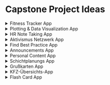 # Capstone Project Ideas

<details>
<summary>
Fitness Tracker App
</summary>

## "FitTrack App"

FitTrack ist eine Fitness- und Gewohnheits-Tracking-App, die Benutzern dabei hilft, ihre Gesundheitsziele zu erreichen, indem sie ihre Workouts und täglichen Gewohnheiten überwacht.

### Main Features

- Fitness-Tracking
- Gewohnheitsverfolgung
- Kalender
- Belohnungssystem
- StoppUhr

### Nice-to-have Features

- Wearable-Integration (wie Smartwatch,..)
- Community-Integration
- Musik Playlist Integration (wie Spotify,...)
- Google Konto Verknüpfung

### Wireframe

![Wireframe](../docs/assets/wireframe_fitTrack.png)

</details>

<details>
<summary>
Plotting & Data Visualization App
</summary>

## "Plotting App"

This app uses the plotly javaScript open source graphing library. Turn your data into customizable and appealing plots without programming knowledge.

### Main Features

- User can enter data manually
- User can choose plot type
- User can customize plot
- User can delete data
- User can export plot

### Nice-to-have Features

- User can create Account
- User can save plots
- User can upload data files
- User can edit data
- User can convert data
- User can ontinue directly with creating another plot with new or the same basic settings

### Wireframe

![Wireframe](../docs/assets/wireframe_plottingApp.png)

</details>

<details>
<summary>
HR Note Taking App
</summary>

## "HR Note Taking App"

Make your HR Consultants lives easier by having a centralized note taking App for Interviews

### Main Features

- You create a form with different input fields for interview question, depending on client and/or job
- there are some field for text and some with a rating system
- you can edit and delete the data
- the data from the field is stored in a database

### Nice-to-have Features

- Have a Dashboard with data of interviewees
- have different users
- be able to share interview notes with teammates
- export data into a pdf-coversheet to send it to client
- select candidates through data filtering (e.g. "5 stars in react")
- internal KPI tracker (set goals per consultant)
- cv parsing (pdf)
- API connection to ClickUp :)

</details>

<details>
<summary>
Aktivismus Netzwerk App
</summary>

## "Aktivismus Netzwerk"

Organisationsportal um Demos oder jegliche Aktivistische Aktivitäten in einem Formular anzulegen, zu speichern und nach Thema, Tag oder Ort filtern zu können. Faschisten haben keinen Zugriff, da explodiert leider das Handy!

### Main Features

- Sammlung von Aktivistischen Veranstaltungen an einem Ort gebündelt
- Filterfunktionen nach Thema, Tag, Ort, Datum oder Organisation usw
- Jeder User kann neue Aktivität oder Demo anlegen
- Mit Funktionen um Teilnahme zu bestätigen
- Organisatoren und Kontakte müssen hinterlegt sein
- Karten funktion, wo in deiner Nähe die nächsten Veranstaltungen sind
- User müssen Aktivitäten melden können, falls etwas diskrimierende oder faschistische Inhalte hat
- Verifizierung durch User und Admin

### Nice-to-have Features

- Section für Aufklärung und Vernetzung zum Beispiel Dictionary
- Search for high rate hashtags in socials
- Erinnerungsfunktion für eigenen Kalender

</details>

<details>
<summary>
Find Best Practice App
</summary>

## "Find Best Practice App"

This app is a comprehensive resource for best practices in HTML, CSS, and JavaScript coding.

### Main Features

- Access a wealth of information on best practices and accessibility.
- Utilize filters and search functionality to easily navigate through information.
- Mark content as favourite

### Nice-to-have Features

- Log in as a user and:
  - Add personal notes to existing information for customized learning.
  - Contribute new content.
  - Manage content by having the ability to delete or edit existing entries.
- Share your code snippets and receive feedback regarding accessibility and adherence to best practices.
- A class name generator tool, which helps in creating appropriate class names for specific cases based on selected naming conventions.
- An "Inspiring People/Blogs" section featuring influential figures and resources in the field for inspiration and learning.
- Get random fact

### Wireframe

![Wireframe](../docs/assets/wireframe_bestPracticeApp.png)

</details>

<details>
<summary>
Announcements App
</summary>

## "Announcements App"

Institutions (e.g. kindergarten), communities have a modular tool to communicate with citizens, make public announcements or do private communication. They can activate or deactivate certain features depending on their use case (e.g. integration of maps, push notifcations).

### Main Features

- news feed (that is optionally writeable)
- private communication (creating a user account)

### Nice-to-have Features

- customize interface to "brand"
- upload/download pdf forms
- Linking to other entities (with APIs?)
- push notifications
- calender
- weather API and logic tied to other data (Weather + calender)
- optional login
- maps integration

### Wireframe

![Wireframe](../docs/assets/wireframe_annoucementsApp.png)

</details>

</details>

<details>
<summary>
Personal Content App
</summary>

## "Personal Content App"

An app to create and post daily content like notes, images and links – be it for a blog or just your private diary. The approach is to get back to personal, curated content - with no likes or comments.

### Main Features

- easily create and edit content on a daily basis (or keep it private)
- curate your content in folders and galleries
- create shortcuts to filter content

### Nice-to-have Features

- adding location to posted content
- send content to other users

### Wireframe

![Wireframe](../docs/assets//wireframe_personalContentApp.png)

</details>

</details>

<details>
<summary>
Schichtplanungs App
</summary>

## "Schichtplanungs App"

Die App erlaubt es, die Dienstpläne individuell für verschiedene Stationen für ein Krankenhaus zu erstellen.

### Main Features

- Anlegen von Mitarbeiterprofilen und Schichten
- Kalenderansicht mit Frühdienst, Spätdienst und Nachtdienst.
- Drag and Drop Menü um die Mitarbeiterslots zu füllen oder umzuschichten. Bzw. Add-Button bei Mobile.
- Counter, der anzeigt, wieviel Stunden ein Mitarbeiter im aktuellen Monat schon gearbeitet hat.

### Nice-to-have Features

- Anzeigzeitraum / zB. Quartalsplanung machen
- Read-Only-Ansicht für Mitarbeiter

### Wireframe

![Wireframe](../docs/assets/wireframe_schichtplanungsApp.png)

</details>

</details>

<details>
<summary>
Grußkarten App
</summary>

## "Grußkarten App"

Die App erlaubt es, dass du deine eigene Grußkarte erstellst und diese dann teilst über Messengerdienste.

### Main Features

- Erstellen von individuellen Grußkarten
- einfügen von Bildern
- Zeichenfunktion
- Textfelder
- Emojis
- Speichern der Projekte
- Editieren und Löschen von Projekten
- Teilen der Grußkarten per Messenger
- einfügen von [Kamerabildern](https://engineering.99x.io/how-to-access-the-camera-of-a-mobile-device-using-react-progressive-web-app-pwa-9d77168e5f2d)
-

### Nice-to-have Features

- Gifs erstellen
- Foto-Filter

### Wireframe

![Wireframe](../docs/assets/wireframe_grusskartenApp.png)

</details>

</details>

<details>
<summary>
KFZ-Übersichts-App
</summary>

## "KFZ-Übersichts-App"

Die App ermöglicht einen Überblick über alle wichtigen Termine, Daten und Ereignisse über dein Fahrzeug.

### Main Features

- Fahrzeugprofil anlegen
- Termine (mit Erinnerungsfunktion) eintragen, editieren und löschen
- Übersichtsseite
- Dokumente und Rechnungen hochladen
- Sprit- und Kostenplanung

### Nice-to-have Features

- Benzinpreisanzeigen
- Ladesäulen in meiner Nähe

### Wireframe

![Wireframe](../docs/assets/wireframe_kfzApp.png)

</details>

</details>

<details>
<summary>
Flash Card App
</summary>

## "Flash Card App"

Learning-App using flash-cards

### Main Features

- you have a data set with different words

- you can create your own entries, e.g. word in english and german

- Are necessary for the app to work as intended:
  on click, the flash card reveals the answer

- the answer-card has two buttons

- the one button "keep learning" keeps the flash card in the learning-folder "Select Words to Learn"

### Nice-to-have Features

- You can import data sets, e.g. vocabulary in different languages
- you can add new subjects, e.g. a second language or other subjects e.g. code snippets
- you are able to choose or add quizes for different toppics
- you can choose between mini-games e.g. memory-game with languages
- you can import external data e.g. csv
- you can add new users and make daily challenges
- you can add tags to categorize your flash-cards
- the most clicked flash-card with the button "keep learning" are shown more often

### Wireframe

![Wireframe](../docs/assets/wireframe_flashCardApp.png)

</details>
